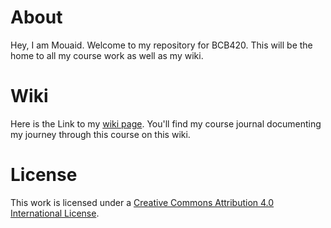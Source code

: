 # About

Hey, I am Mouaid. Welcome to my repository for BCB420. This will be the home to all my course work as well as my wiki.

# Wiki

Here is the Link to my [wiki page](https://github.com/bcb420-2024/Mouaid_Alim/wiki). You'll find my course journal documenting my journey through this course on this wiki. 

# License

This work is licensed under a [Creative Commons Attribution 4.0 International License](https://creativecommons.org/licenses/by/4.0/).
